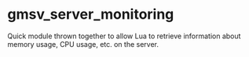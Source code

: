 gmsv_server_monitoring
======================

Quick module thrown together to allow Lua to retrieve information about memory usage, CPU usage, etc. on the server.
